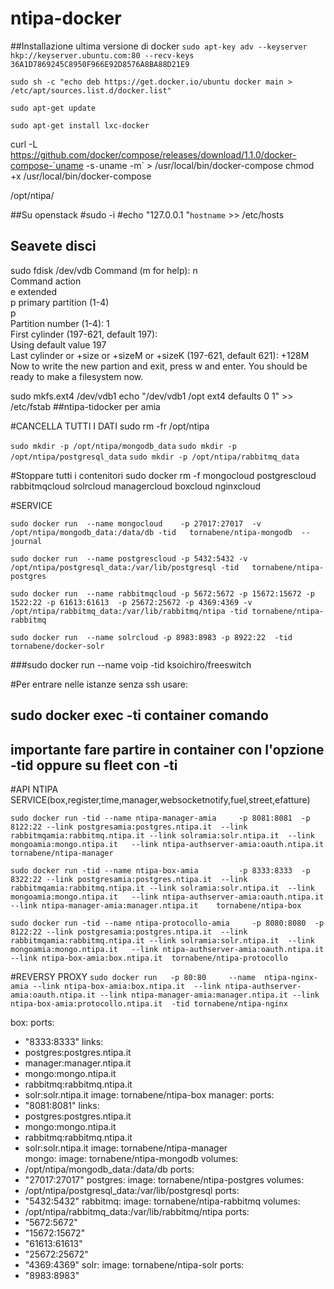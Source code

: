 ntipa-docker
============
##Installazione ultima versione di docker
`sudo apt-key adv --keyserver hkp://keyserver.ubuntu.com:80 --recv-keys 36A1D7869245C8950F966E92D8576A8BA88D21E9`

`sudo sh -c "echo deb https://get.docker.io/ubuntu docker main > /etc/apt/sources.list.d/docker.list"`

`sudo apt-get update`

`sudo apt-get install lxc-docker`


curl -L https://github.com/docker/compose/releases/download/1.1.0/docker-compose-`uname -s`-`uname -m` > /usr/local/bin/docker-compose
chmod +x /usr/local/bin/docker-compose

 /opt/ntipa/
 
##Su openstack
#sudo -i
#echo "127.0.0.1  "`hostname` >> /etc/hosts



## Seavete disci 
sudo fdisk /dev/vdb
Command (m for help): n                                                      
Command action                                                               
   e   extended                                                              
   p   primary partition (1-4)                                               
p                                                                            
Partition number (1-4): 1                                                    
First cylinder (197-621, default 197):                               
Using default value 197                                                      
Last cylinder or +size or +sizeM or +sizeK (197-621, default 621): +128M
Now to write the new partion and exit, press w and enter.
You should be ready to make a filesystem now.


sudo mkfs.ext4 /dev/vdb1
echo "/dev/vdb1    /opt    ext4    defaults    0    1" >> /etc/fstab
##ntipa-tidocker per amia

#CANCELLA TUTTI I DATI
sudo rm -fr /opt/ntipa

`sudo mkdir -p /opt/ntipa/mongodb_data`
`sudo mkdir -p /opt/ntipa/postgresql_data`
`sudo mkdir -p /opt/ntipa/rabbitmq_data`

#Stoppare tutti i contenitori
sudo docker rm -f mongocloud postgrescloud rabbitmqcloud  solrcloud   managercloud boxcloud  nginxcloud


#SERVICE 

`sudo docker run  --name mongocloud    -p 27017:27017  -v  /opt/ntipa/mongodb_data:/data/db -tid   tornabene/ntipa-mongodb  --journal`

`sudo docker run  --name postgrescloud -p 5432:5432 -v  /opt/ntipa/postgresql_data:/var/lib/postgresql -tid   tornabene/ntipa-postgres`

`sudo docker run  --name rabbitmqcloud -p 5672:5672 -p 15672:15672 -p 1522:22 -p 61613:61613  -p 25672:25672 -p 4369:4369 -v /opt/ntipa/rabbitmq_data:/var/lib/rabbitmq/ntipa -tid tornabene/ntipa-rabbitmq`

`sudo docker run  --name solrcloud -p 8983:8983 -p 8922:22  -tid tornabene/docker-solr`

###sudo docker run  --name voip  -tid ksoichiro/freeswitch

#Per entrare nelle istanze senza ssh usare:
##	sudo docker   exec -ti container comando 
##	importante fare partire in container con l'opzione -tid oppure su fleet con -ti

#API NTIPA SERVICE(box,register,time,manager,websocketnotify,fuel,street,efatture)

`sudo docker run -tid --name ntipa-manager-amia     -p 8081:8081  -p 8122:22 --link postgresamia:postgres.ntipa.it  --link rabbitmqamia:rabbitmq.ntipa.it --link solramia:solr.ntipa.it  --link  mongoamia:mongo.ntipa.it   --link ntipa-authserver-amia:oauth.ntipa.it  tornabene/ntipa-manager`

`sudo docker run -tid --name ntipa-box-amia         -p 8333:8333  -p 8322:22 --link postgresamia:postgres.ntipa.it  --link rabbitmqamia:rabbitmq.ntipa.it --link solramia:solr.ntipa.it  --link  mongoamia:mongo.ntipa.it   --link ntipa-authserver-amia:oauth.ntipa.it --link ntipa-manager-amia:manager.ntipa.it    tornabene/ntipa-box`
  
`sudo docker run -tid --name ntipa-protocollo-amia     -p 8080:8080  -p 8122:22 --link postgresamia:postgres.ntipa.it  --link rabbitmqamia:rabbitmq.ntipa.it --link solramia:solr.ntipa.it  --link  mongoamia:mongo.ntipa.it   --link ntipa-authserver-amia:oauth.ntipa.it --link ntipa-box-amia:box.ntipa.it  tornabene/ntipa-protocollo`

  
#REVERSY PROXY
`sudo docker run   -p 80:80     --name  ntipa-nginx-amia --link ntipa-box-amia:box.ntipa.it  --link ntipa-authserver-amia:oauth.ntipa.it --link ntipa-manager-amia:manager.ntipa.it --link ntipa-box-amia:protocollo.ntipa.it  -tid tornabene/ntipa-nginx`




box:
  ports:
   - "8333:8333"
  links:
   - postgres:postgres.ntipa.it
   - manager:manager.ntipa.it   
   - mongo:mongo.ntipa.it
   - rabbitmq:rabbitmq.ntipa.it
   - solr:solr.ntipa.it
  image: tornabene/ntipa-box
manager:
  ports:
   - "8081:8081"
  links:
   - postgres:postgres.ntipa.it
   - mongo:mongo.ntipa.it
   - rabbitmq:rabbitmq.ntipa.it
   - solr:solr.ntipa.it
  image: tornabene/ntipa-manager  
mongo:
  image: tornabene/ntipa-mongodb
  volumes:
   - /opt/ntipa/mongodb_data:/data/db
  ports:
   - "27017:27017"
postgres:
  image: tornabene/ntipa-postgres
  volumes:
   - /opt/ntipa/postgresql_data:/var/lib/postgresql
  ports:
   - "5432:5432"
rabbitmq:
  image: tornabene/ntipa-rabbitmq
  volumes:
   - /opt/ntipa/rabbitmq_data:/var/lib/rabbitmq/ntipa
  ports:
   - "5672:5672"
   - "15672:15672"
   - "61613:61613"
   - "25672:25672"
   - "4369:4369"
solr:
  image: tornabene/ntipa-solr
  ports:
   - "8983:8983"
